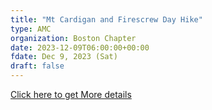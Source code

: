 ```yaml
---
title: "Mt Cardigan and Firescrew Day Hike" 
type: AMC
organization: Boston Chapter
date: 2023-12-09T06:00:00+00:00
fdate: Dec 9, 2023 (Sat)
draft: false
---
```

<a href="https://activities.outdoors.org/search/index.cfm/action/details/id/147221" target="_blank">Click here to get More details</a>

